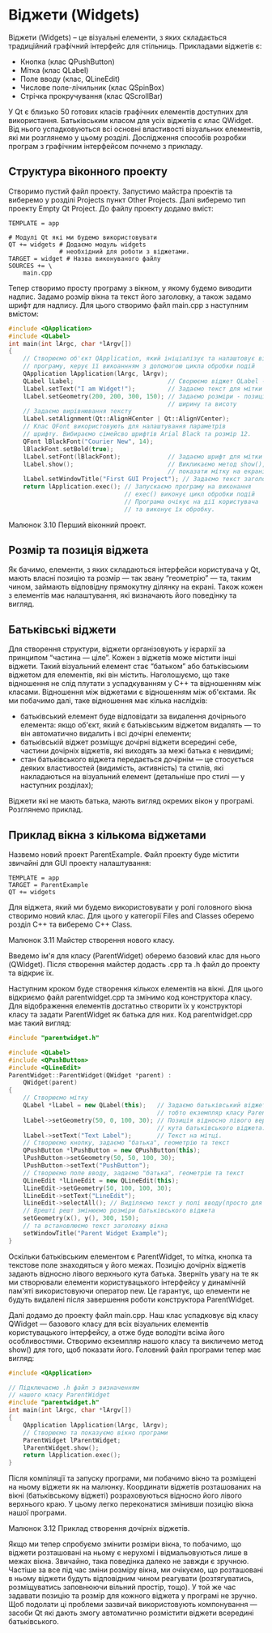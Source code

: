# Віджети (Widgets)

Віджети (Widgets) – це візуальні елементи, з яких складається традиційний графічний інтерфейс для стільниць. Прикладами віджетів є:
* Кнопка (клас QPushButton)
* Мітка (клас QLabel)
* Поле вводу (клас, QLineEdit)
* Числове поле-лічильник (клас QSpinBox)
* Стрічка прокручування (клас QScrollBar)

У Qt є близько 50 готових класів графічних елементів доступних для використання. Батьківським класом для усіх віджетів є клас QWidget. Від нього успадковуються всі основні властивості візуальних елементів, які ми розглянемо у цьому розділі. Дослідження способів розробки програм з графічним інтерфейсом почнемо з прикладу.

## Структура віконного проекту
Створимо пустий файл проекту. Запустимо майстра проектів та виберемо у розділі Projects пункт Other Projects. Далі виберемо тип проекту Empty Qt Project. До файлу проекту додамо вміст:
```
TEMPLATE = app

# Модулі Qt які ми будемо використовувати
QT += widgets # Додаємо модуль widgets
              # необхідний для роботи з віджетами.
TARGET = widget # Назва виконуваного файлу
SOURCES += \
    main.cpp
```
Тепер створимо просту програму з вікном, у якому будемо виводити надпис. Задамо розмір вікна та текст його заголовку, а також задамо шрифт для надпису. Для цього створимо файл main.cpp з наступним вмістом:
```cpp
#include <QApplication>
#include <QLabel>
int main(int lArgc, char *lArgv[])
{
    // Створюємо об'єкт QApplication, який ініціалізує та налаштовує віконну
    // програму, керує її викоаннням з допомогою цикла обробки подій
    QApplication lApplication(lArgc, lArgv);
    QLabel lLabel;                          // Сворюємо віджет QLabel - мітку
    lLabel.setText("I am Widget!");         // Задаємо текст для мітки
    lLabel.setGeometry(200, 200, 300, 150); // Задаємо розміри - позицію (x, y)
                                            // ширину та висоту
    // Задаємо вирівнювання тексту
    lLabel.setAlignment(Qt::AlignHCenter | Qt::AlignVCenter);
    // Клас QFont використовують для налаштування параметрів
    // шрифту. Вибираємо сімейсво шрифтів Arial Black та розмір 12.
    QFont lBlackFont("Courier New", 14);
    lBlackFont.setBold(true);
    lLabel.setFont(lBlackFont);             // Задаємо шрифт для мітки
    lLabel.show();                          // Викликаємо метод show(), щоб
                                            // показати мітку на екрані.
    lLabel.setWindowTitle("First GUI Project"); // Задаємо текст заголовку вікна
    return lApplication.exec(); // Запускаємо програму на виконання
                                // exec() виконує цикл обробки подій
                                // Програма очікує на дії користувача
                                // та виконує їх обробку.
```

Малюнок 3.10  Перший віконний проект.


## Розмір та позиція віджета

Як бачимо, елементи, з яких складаються інтерфейси користувача у Qt, мають власні позицію та розмір — так звану “геометрію” —  та, таким чином, займають відповідну прямокутну ділянку на екрані. Також кожен з елементів має налаштування, які визначають його поведінку та вигляд.

## Батьківські віджети

Для створення структури, віджети організовують у ієрархії за принципом “частина — ціле”. Кожен з віджетів може містити інші віджети. Такий  візуальний елемент стає “батьком” або батьківським віджетом для елементів, які він містить. Наголошуємо, що таке відношення не слід плутати з успадкуванням у C++ та відношенням між класами. Відношення між віджетами є відношенням між об'єктами. Як ми побачимо далі, таке відношення має кілька наслідків:

* батьківський елемент буде відповідати за видалення дочірнього елемента: якщо об'єкт, який є батьківським віджетом видалять — то він автоматично видалить і всі дочірні елементи;
* батьківській віджет розміщує дочірні віджети всередині себе, частини дочірніх віджетів, які виходять за межі батька є невидимі;
* стан батьківського віджета передається дочірнім — це стосується деяких властивостей (видимість, активність) та стилів, які накладаються на візуальний елемент (детальніше про стилі — у наступних розділах);

Віджети які не мають батька, мають вигляд окремих вікон у програмі. Розглянемо приклад.

## Приклад вікна з кількома віджетами

Назвемо новий проект ParentExample. Файл проекту буде містити звичайні для GUI проекту налаштування:

```
TEMPLATE = app
TARGET = ParentExample
QT += widgets
```

Для віджета, який ми будемо використовувати у ролі головного вікна створимо новий клас. Для цього у категорії Files and Classes оберемо розділ С++ та виберемо С++ Class.

 Малюнок 3.11  Майстер створення нового класу.
 
Введемо ім'я для класу (ParentWidget) оберемо базовий клас для нього (QWidget). Після створення майстер додасть .cpp та .h файл до проекту та відкриє їх.

Наступним кроком буде створення кількох елементів на вікні. Для цього відкриємо файл parentwidget.cpp та змінимо код конструктора класу. Для відображення елементів  достатньо створити їх у конструкторі класу та задати ParentWidget як батька для них. Код  parentwidget.cpp має такий вигляд:

```cpp
#include "parentwidget.h"

#include <QLabel>
#include <QPushButton>
#include <QLineEdit>
ParentWidget::ParentWidget(QWidget *parent) :
    QWidget(parent)
{
    // Створюємо мітку
    QLabel *lLabel = new QLabel(this);   // Задаємо батьківський віджет – this,
                                         // тобто екземпляр класу ParentWidget.
    lLabel->setGeometry(50, 0, 100, 30); // Позиція відносно лівого верхнього 
                                         // кута батьківського віджета.
    lLabel->setText("Text Label");       // Текст на мітці.
    // Створюємо кнопку, задаємо "батька", геометрію та текст
    QPushButton *lPushButton = new QPushButton(this);
    lPushButton->setGeometry(50, 50, 100, 30);
    lPushButton->setText("PushButton");
    // Створюємо поле вводу, задаємо "батька", геометрію та текст
    QLineEdit *lLineEdit = new QLineEdit(this);
    lLineEdit->setGeometry(50, 100, 100, 30);
    lLineEdit->setText("LineEdit");
    lLineEdit->selectAll(); // Виділяємо текст у полі вводу(просто для прикладу)
    // Врешті решт змінюємо розміри батьківського віджета
    setGeometry(x(), y(), 300, 150);
    // та встановлюємо текст заголовку вікна
    setWindowTitle("Parent Widget Example");
}
```

Оскільки батьківським елементом є ParentWidget, то мітка, кнопка та текстове поле знаходяться у його межах. Позицію дочірніх віджетів задають відносно лівого верхнього кута батька. Зверніть увагу на те як ми створювали елементи користувацького інтерфейсу у динамічній пам'яті використовуючи оператор new. Це гарантує, що елементи не будуть видалені після завершення роботи конструктора  ParentWidget.

Далі додамо до проекту файл  main.cpp. Наш клас успадковує від класу QWidget — базового класу для всіх візуальних елементів користувацького інтерфейсу, а отже буде володіти всіма його особливостями. Створимо екземпляр нашого класу та викличемо метод show() для того, щоб показати його. Головний файл програми тепер має вигляд:

```cpp
#include <QApplication>

// Підключаємо .h файл з визначенням
// нашого класу ParentWidget
#include "parentwidget.h"
int main(int lArgc, char *lArgv[])
{
    QApplication lApplication(lArgc, lArgv);
    // Створюємо та показуємо вікно програми
    ParentWidget lParentWidget;
    lParentWidget.show();
    return lApplication.exec();
}
```

Після компіляції та запуску програми, ми побачимо вікно та розміщені на ньому віджети як на малюнку. Координати віджетів розташованих на вікні (батьківському віджеті) розраховуються відносно його лівого верхнього краю. У цьому легко переконатися змінивши позицію вікна нашої програми. 

 Малюнок 3.12  Приклад створення дочірніх віджетів.
 
Якщо ми тепер спробуємо змінити розміри вікна, то побачимо, що віджети розташовані на ньому є нерухомі і відмальовуються лише в межах вікна. Звичайно, така поведінка далеко не завжди є зручною. Частіше за все під час зміни розміру вікна, ми  очікуємо, що розташовані в ньому віджети будуть відповідним чином реагувати (розтягуватись, розміщуватись заповнюючи вільний простір, тощо). У той же час задавати позицію та розмір для кожного віджета у програмі не зручно. Щоб подолати ці проблеми зазвичай використовують компонування — засоби Qt які дають змогу автоматично розмістити віджети всередині батьківського.